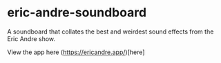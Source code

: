 # eric-andre-soundboard

A soundboard that collates the best and weirdest sound effects from the Eric Andre show.

View the app here (https://ericandre.app/)[here]
